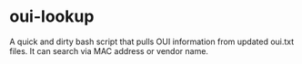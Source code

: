 # oui-lookup
A quick and dirty bash script that pulls OUI information from updated oui.txt files. It can search via MAC address or vendor name.
